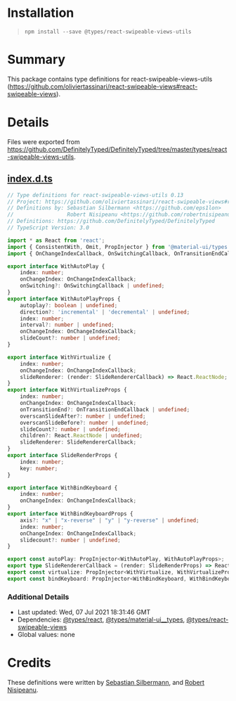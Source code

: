 # Installation
> `npm install --save @types/react-swipeable-views-utils`

# Summary
This package contains type definitions for react-swipeable-views-utils (https://github.com/oliviertassinari/react-swipeable-views#react-swipeable-views).

# Details
Files were exported from https://github.com/DefinitelyTyped/DefinitelyTyped/tree/master/types/react-swipeable-views-utils.
## [index.d.ts](https://github.com/DefinitelyTyped/DefinitelyTyped/tree/master/types/react-swipeable-views-utils/index.d.ts)
````ts
// Type definitions for react-swipeable-views-utils 0.13
// Project: https://github.com/oliviertassinari/react-swipeable-views#react-swipeable-views
// Definitions by: Sebastian Silbermann <https://github.com/eps1lon>
//                 Robert Nisipeanu <https://github.com/robertnisipeanu>
// Definitions: https://github.com/DefinitelyTyped/DefinitelyTyped
// TypeScript Version: 3.0

import * as React from 'react';
import { ConsistentWith, Omit, PropInjector } from '@material-ui/types';
import { OnChangeIndexCallback, OnSwitchingCallback, OnTransitionEndCallback } from 'react-swipeable-views';

export interface WithAutoPlay {
    index: number;
    onChangeIndex: OnChangeIndexCallback;
    onSwitching?: OnSwitchingCallback | undefined;
}
export interface WithAutoPlayProps {
    autoplay?: boolean | undefined;
    direction?: 'incremental' | 'decremental' | undefined;
    index: number;
    interval?: number | undefined;
    onChangeIndex: OnChangeIndexCallback;
    slideCount?: number | undefined;
}

export interface WithVirtualize {
    index: number;
    onChangeIndex: OnChangeIndexCallback;
    slideRenderer: (render: SlideRendererCallback) => React.ReactNode;
}
export interface WithVirtualizeProps {
    index: number;
    onChangeIndex: OnChangeIndexCallback;
    onTransitionEnd?: OnTransitionEndCallback | undefined;
    overscanSlideAfter?: number | undefined;
    overscanSlideBefore?: number | undefined;
    slideCount?: number | undefined;
    children?: React.ReactNode | undefined;
    slideRenderer: SlideRendererCallback;
}
export interface SlideRenderProps {
    index: number;
    key: number;
}

export interface WithBindKeyboard {
    index: number;
    onChangeIndex: OnChangeIndexCallback;
}
export interface WithBindKeyboardProps {
    axis?: "x" | "x-reverse" | "y" | "y-reverse" | undefined;
    index: number;
    onChangeIndex: OnChangeIndexCallback;
    slidecount?: number | undefined;
}

export const autoPlay: PropInjector<WithAutoPlay, WithAutoPlayProps>;
export type SlideRendererCallback = (render: SlideRenderProps) => React.ReactNode;
export const virtualize: PropInjector<WithVirtualize, WithVirtualizeProps>;
export const bindKeyboard: PropInjector<WithBindKeyboard, WithBindKeyboardProps>;

````

### Additional Details
 * Last updated: Wed, 07 Jul 2021 18:31:46 GMT
 * Dependencies: [@types/react](https://npmjs.com/package/@types/react), [@types/material-ui__types](https://npmjs.com/package/@types/material-ui__types), [@types/react-swipeable-views](https://npmjs.com/package/@types/react-swipeable-views)
 * Global values: none

# Credits
These definitions were written by [Sebastian Silbermann](https://github.com/eps1lon), and [Robert Nisipeanu](https://github.com/robertnisipeanu).
